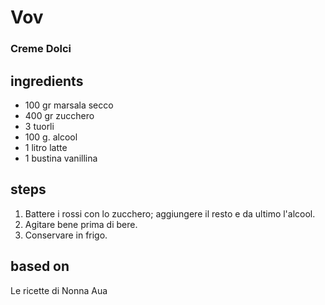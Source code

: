 



# Vov
  
### Creme Dolci
## ingredients
  
* 100 gr marsala secco  
* 400 gr zucchero  
* 3 tuorli  
* 100 g. alcool  
* 1 litro latte  
* 1 bustina vanillina
## steps
  
1. Battere i rossi con lo zucchero; aggiungere il resto e da ultimo l'alcool.   
1. Agitare bene prima di bere.   
1. Conservare in frigo.
## based on
  
Le ricette di Nonna Aua